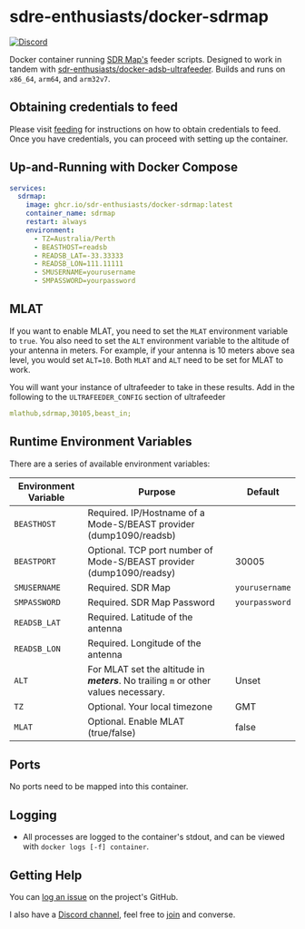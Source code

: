 # sdre-enthusiasts/docker-sdrmap

[![Discord](https://img.shields.io/discord/734090820684349521)](https://discord.gg/sTf9uYF)

Docker container running [SDR Map's](http://sdrmap.org) feeder scripts. Designed to work in tandem with [sdr-enthusiasts/docker-adsb-ultrafeeder](https://github.com/sdr-enthusiasts/docker-adsb-ultrafeeder). Builds and runs on `x86_64`, `arm64`, and `arm32v7`.

## Obtaining credentials to feed

Please visit [feeding](https://github.com/sdrmap/docs/wiki/2.1-Feeding) for instructions on how to obtain credentials to feed. Once you have credentials, you can proceed with setting up the container.

## Up-and-Running with Docker Compose

```yaml
services:
  sdrmap:
    image: ghcr.io/sdr-enthusiasts/docker-sdrmap:latest
    container_name: sdrmap
    restart: always
    environment:
      - TZ=Australia/Perth
      - BEASTHOST=readsb
      - READSB_LAT=-33.33333
      - READSB_LON=111.11111
      - SMUSERNAME=yourusername
      - SMPASSWORD=yourpassword
```

## MLAT

If you want to enable MLAT, you need to set the `MLAT` environment variable to `true`. You also need to set the `ALT` environment variable to the altitude of your antenna in meters. For example, if your antenna is 10 meters above sea level, you would set `ALT=10`. Both `MLAT` and `ALT` need to be set for MLAT to work.

You will want your instance of ultrafeeder to take in these results. Add in the following to the `ULTRAFEEDER_CONFIG` section of ultrafeeder

```yaml
mlathub,sdrmap,30105,beast_in;
```

## Runtime Environment Variables

There are a series of available environment variables:

| Environment Variable | Purpose                                                                               | Default        |
| -------------------- | ------------------------------------------------------------------------------------- | -------------- |
| `BEASTHOST`          | Required. IP/Hostname of a Mode-S/BEAST provider (dump1090/readsb)                    |                |
| `BEASTPORT`          | Optional. TCP port number of Mode-S/BEAST provider (dump1090/readsy)                  | 30005          |
| `SMUSERNAME`         | Required. SDR Map                                                                     | `yourusername` |
| `SMPASSWORD`         | Required. SDR Map Password                                                            | `yourpassword` |
| `READSB_LAT`         | Required. Latitude of the antenna                                                     |                |
| `READSB_LON`         | Required. Longitude of the antenna                                                    |                |
| `ALT`                | For MLAT set the altitude in **_meters_**. No trailing `m` or other values necessary. | Unset          |
| `TZ`                 | Optional. Your local timezone                                                         | GMT            |
| `MLAT`               | Optional. Enable MLAT (true/false)                                                    | false          |

## Ports

No ports need to be mapped into this container.

## Logging

- All processes are logged to the container's stdout, and can be viewed with `docker logs [-f] container`.

## Getting Help

You can [log an issue](https://github.com/sdr-enthusiasts/docker-opensky-network/issues) on the project's GitHub.

I also have a [Discord channel](https://discord.gg/sTf9uYF), feel free to [join](https://discord.gg/sTf9uYF) and converse.
